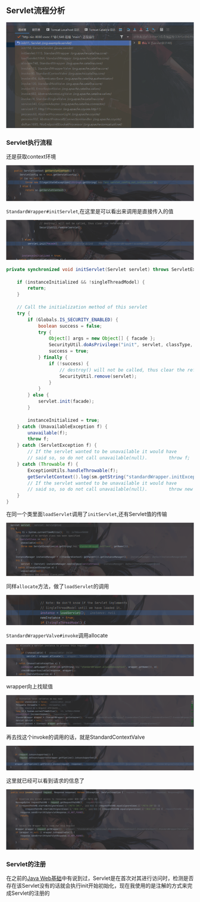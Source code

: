   ## Servlet流程分析

![](attachments/Pasted%20image%2020230315151437.png)

### Servlet执行流程
还是获取context环境

![](attachments/Pasted%20image%2020230315154144.png)

`StandardWrapper#initServlet`,在这里是可以看出来调用是直接传入的值

![](attachments/Pasted%20image%2020230315155914.png)

```java
private synchronized void initServlet(Servlet servlet) throws ServletException {  
  
    if (instanceInitialized && !singleThreadModel) {  
        return;  
    }  
  
    // Call the initialization method of this servlet  
    try {  
        if (Globals.IS_SECURITY_ENABLED) {  
            boolean success = false;  
            try {  
                Object[] args = new Object[] { facade };  
                SecurityUtil.doAsPrivilege("init", servlet, classType, args);  
                success = true;  
            } finally {  
                if (!success) {  
                    // destroy() will not be called, thus clear the reference now  
                    SecurityUtil.remove(servlet);  
                }  
            }  
        } else {  
            servlet.init(facade);  
        }  
  
        instanceInitialized = true;  
    } catch (UnavailableException f) {  
        unavailable(f);  
        throw f;  
    } catch (ServletException f) {  
        // If the servlet wanted to be unavailable it would have  
        // said so, so do not call unavailable(null).        throw f;  
    } catch (Throwable f) {  
        ExceptionUtils.handleThrowable(f);  
        getServletContext().log(sm.getString("standardWrapper.initException", getName()), f);  
        // If the servlet wanted to be unavailable it would have  
        // said so, so do not call unavailable(null).        throw new ServletException(sm.getString("standardWrapper.initException", getName()), f);  
    }  
}
```

在同一个类里面`loadServlet`调用了`initServlet`,还有Servlet值的传输

![](attachments/Pasted%20image%2020230315160415.png)

同样`allocate`方法，做了`loadServlet`的调用

![](attachments/Pasted%20image%2020230315164708.png)

`StandardWrapperValve#invoke`调用allocate

![](attachments/Pasted%20image%2020230315164833.png)

wrapper向上找赋值 

![](attachments/Pasted%20image%2020230315165022.png)

再去找这个invoke的调用的话，就是StandardContextValve

![](attachments/Pasted%20image%2020230315165732.png)

这里就已经可以看到请求的信息了

![](attachments/Pasted%20image%2020230315165749.png)


###  Servlet的注册
在之前的[Java Web基础](../../Java%20Web/Java%20Web基础.md)中有说到过，Servlet是在首次对其进行访问时，检测是否存在该Servlet没有的话就会执行init开始初始化，现在我使用的是注解的方式来完成Servlet的注册的